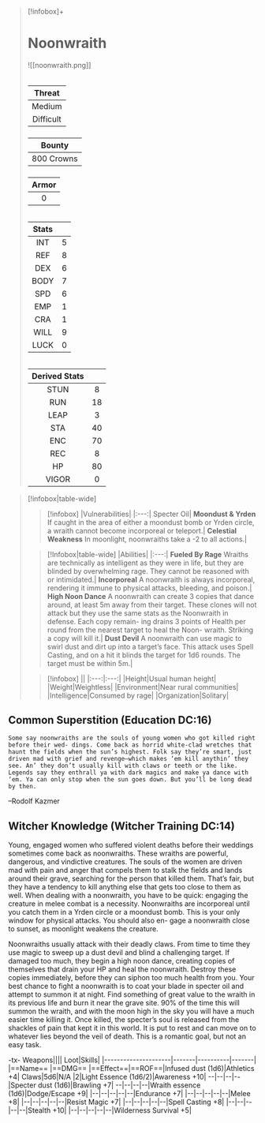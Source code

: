 >[!infobox]+
># Noonwraith
>![[noonwraith.png]]
>###### 
>|Threat|
>|:---:|
>|Medium|
>|Difficult|
>##### 
>|Bounty|
>|:---:|
>|800 Crowns|
>#####
>|Armor|
>|:---:|
>|0|
>###### 
>|Stats||
>|:---:|:---:|
>|INT|5|
>|REF|8|
>|DEX|6|
>|BODY|7|
>|SPD|6|
>|EMP|1|
>|CRA|1|
>|WILL|9|
>|LUCK|0|
>######
>|Derived Stats||
>|:---:|:---:|
>|STUN|8|
>|RUN|18|
>|LEAP|3|
>|STA|40|
>|ENC|70|
>|REC|8|
>|HP|80|
>|VIGOR|0|

>[!infobox|table-wide]
>>[!infobox]
>>|Vulnerabilities|
>>|:---:|
>>Specter Oil|
>>**Moondust & Yrden** If caught in the area of either a moondust bomb or Yrden circle, a wraith cannot become incorporeal or teleport.|
>>**Celestial Weakness** In moonlight, noonwraiths take a -2 to all actions.|
>
>>[!Infobox|table-wide]
>>|Abilities|
>>|:---:|
>>**Fueled By Rage** Wraiths are technically as intelligent as they were in life, but they are blinded by overwhelming rage. They cannot be reasoned with or intimidated.|
>>**Incorporeal** A noonwraith is always incorporeal, rendering it immune to physical attacks, bleeding, and poison.|
>>**High Noon Dance** A noonwraith can create 3 copies that dance around, at least 5m away from their target. These clones will not attack but they use the same stats as the Noonwraith in defense. Each copy remain- ing drains 3 points of Health per round from the nearest target to heal the Noon- wraith. Striking a copy will kill it.|
>>**Dust Devil** A noonwraith can use magic to swirl dust and dirt up into a target’s face. This attack uses Spell Casting, and on a hit it blinds the target for 1d6 rounds. The target must be within 5m.|
>
>>[!infobox]
>>||
>>|:---:|:---:|
>>|Height|Usual human height|
>>|Weight|Weightless|
>>|Environment|Near rural communities|
>>|Intelligence|Consumed by rage|
>>|Organization|Solitary|

## Common Superstition (Education DC:16)
```ad-quote
Some say noonwraiths are the souls of young women who got killed right before their wed- dings. Come back as horrid white-clad wretches that haunt the fields when the sun’s highest. Folk say they’re smart, just driven mad with grief and revenge—which makes ‘em kill anythin’ they see. An’ they don’t usually kill with claws or teeth or the like. Legends say they enthrall ya with dark magics and make ya dance with ‘em. Ya can only stop when the sun goes down. But you’ll be long dead by then.
```
–Rodolf Kazmer

## Witcher Knowledge (Witcher Training DC:14)
Young, engaged women who suffered violent deaths before their weddings sometimes come back as noonwraiths. These wraiths are powerful, dangerous, and vindictive creatures. The souls of the women are driven mad with pain and anger that compels them to stalk the fields and lands around their grave, searching for the person that killed them. That’s fair, but they have a tendency to kill anything else that gets too close to them as well. When dealing with a noonwraith, you have to be quick: engaging the creature in melee combat is a necessity. Noonwraiths are incorporeal until you catch them in a Yrden circle or a moondust bomb. This is your only window for physical attacks. You should also en- gage a noonwraith close to sunset, as moonlight weakens the creature.

Noonwraiths usually attack with their deadly claws. From time to time they use magic to sweep up a dust devil and blind a challenging target. If damaged too much, they begin a high noon dance, creating copies of themselves that drain your HP and heal the noonwraith. Destroy these copies immediately, before they can siphon too much health from you. Your best chance to fight a noonwraith is to coat your blade in specter oil and attempt to summon it at night. Find something of great value to the wraith in its previous life and burn it near the grave site. 90% of the time this will summon the wraith, and with the moon high in the sky you will have a much easier time killing it. Once killed, the specter’s soul is released from the shackles of pain that kept it in this world. It is put to rest and can move on to whatever lies beyond the veil of death. This is a romantic goal, but not an easy task.

-tx-
Weapons||||                  Loot|Skills|
|---------------------|-------|----------|-------|
|==Name==                      |==DMG==    |==Effect==|==ROF==|Infused dust (1d6)|Athletics +4|
Claws|5d6|N/A    |2|Light Essence (1d6/2)|Awareness +10|
--|--|--|--|Specter dust (1d6)|Brawling +7|
--|--|--|--|Wraith essence (1d6)|Dodge/Escape +9|
|--|--|--|--|--|Endurance +7|
|--|--|--|--|--|Melee +8|
|--|--|--|--|--|Resist Magic +7|
|--|--|--|--|--|Spell Casting +8|
|--|--|--|--|--|Stealth +10|
|--|--|--|--|--|Wilderness Survival +5|